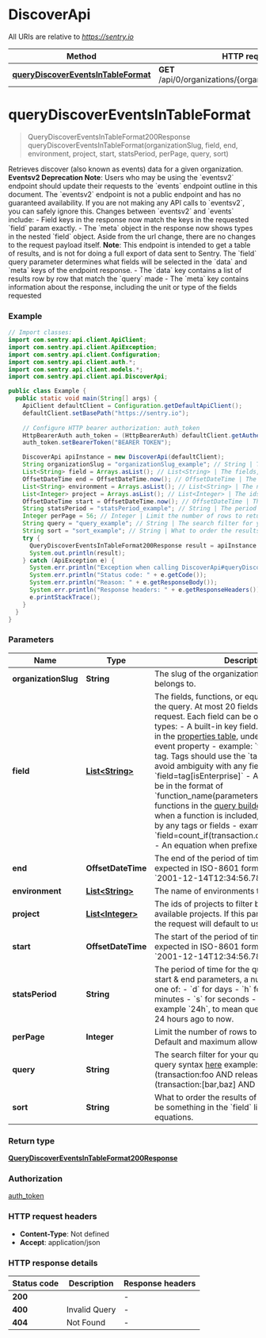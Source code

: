 # DiscoverApi

All URIs are relative to *https://sentry.io*

| Method | HTTP request | Description |
|------------- | ------------- | -------------|
| [**queryDiscoverEventsInTableFormat**](DiscoverApi.md#queryDiscoverEventsInTableFormat) | **GET** /api/0/organizations/{organization_slug}/events/ |  |


<a id="queryDiscoverEventsInTableFormat"></a>
# **queryDiscoverEventsInTableFormat**
> QueryDiscoverEventsInTableFormat200Response queryDiscoverEventsInTableFormat(organizationSlug, field, end, environment, project, start, statsPeriod, perPage, query, sort)



Retrieves discover (also known as events) data for a given organization.  **Eventsv2 Deprecation Note**: Users who may be using the &#x60;eventsv2&#x60; endpoint should update their requests to the &#x60;events&#x60; endpoint outline in this document. The &#x60;eventsv2&#x60; endpoint is not a public endpoint and has no guaranteed availability. If you are not making any API calls to &#x60;eventsv2&#x60;, you can safely ignore this. Changes between &#x60;eventsv2&#x60; and &#x60;events&#x60; include: - Field keys in the response now match the keys in the requested &#x60;field&#x60; param exactly. - The &#x60;meta&#x60; object in the response now shows types in the nested &#x60;field&#x60; object.  Aside from the url change, there are no changes to the request payload itself.  **Note**: This endpoint is intended to get a table of results, and is not for doing a full export of data sent to Sentry.  The &#x60;field&#x60; query parameter determines what fields will be selected in the &#x60;data&#x60; and &#x60;meta&#x60; keys of the endpoint response. - The &#x60;data&#x60; key contains a list of results row by row that match the &#x60;query&#x60; made - The &#x60;meta&#x60; key contains information about the response, including the unit or type of the fields requested

### Example
```java
// Import classes:
import com.sentry.api.client.ApiClient;
import com.sentry.api.client.ApiException;
import com.sentry.api.client.Configuration;
import com.sentry.api.client.auth.*;
import com.sentry.api.client.models.*;
import com.sentry.api.client.api.DiscoverApi;

public class Example {
  public static void main(String[] args) {
    ApiClient defaultClient = Configuration.getDefaultApiClient();
    defaultClient.setBasePath("https://sentry.io");
    
    // Configure HTTP bearer authorization: auth_token
    HttpBearerAuth auth_token = (HttpBearerAuth) defaultClient.getAuthentication("auth_token");
    auth_token.setBearerToken("BEARER TOKEN");

    DiscoverApi apiInstance = new DiscoverApi(defaultClient);
    String organizationSlug = "organizationSlug_example"; // String | The slug of the organization the resource belongs to.
    List<String> field = Arrays.asList(); // List<String> | The fields, functions, or equations to request for the query. At most 20 fields can be selected per request. Each field can be one of the following types: - A built-in key field. See possible fields in the [properties table](/product/sentry-basics/search/searchable-properties/#properties-table), under any field that is an event property     - example: `field=transaction` - A tag. Tags should use the `tag[]` formatting to avoid ambiguity with any fields     - example: `field=tag[isEnterprise]` - A function which will be in the format of `function_name(parameters,...)`. See possible functions in the [query builder documentation](/product/discover-queries/query-builder/#stacking-functions)     - when a function is included, Discover will group by any tags or fields     - example: `field=count_if(transaction.duration,greater,300)` - An equation when prefixed with `equation|`. Read more about [equations here](https://docs.sentry.io/product/discover-queries/query-builder/query-equations/)     - example: `field=equation|count_if(transaction.duration,greater,300) / count() * 100` 
    OffsetDateTime end = OffsetDateTime.now(); // OffsetDateTime | The end of the period of time for the query, expected in ISO-8601 format. For example `2001-12-14T12:34:56.7890`
    List<String> environment = Arrays.asList(); // List<String> | The name of environments to filter by.
    List<Integer> project = Arrays.asList(); // List<Integer> | The ids of projects to filter by. `-1` means all available projects. If this parameter is omitted, the request will default to using 'My Projects'
    OffsetDateTime start = OffsetDateTime.now(); // OffsetDateTime | The start of the period of time for the query, expected in ISO-8601 format. For example `2001-12-14T12:34:56.7890`
    String statsPeriod = "statsPeriod_example"; // String | The period of time for the query, will override the start & end parameters, a number followed by one of: - `d` for days - `h` for hours - `m` for minutes - `s` for seconds - `w` for weeks  For example `24h`, to mean query data starting from 24 hours ago to now.
    Integer perPage = 56; // Integer | Limit the number of rows to return in the result. Default and maximum allowed is 100.
    String query = "query_example"; // String | The search filter for your query, read more about query syntax [here](https://docs.sentry.io/product/sentry-basics/search/)  example: `query=(transaction:foo AND release:abc) OR (transaction:[bar,baz] AND release:def)` 
    String sort = "sort_example"; // String | What to order the results of the query by. Must be something in the `field` list, excluding equations.
    try {
      QueryDiscoverEventsInTableFormat200Response result = apiInstance.queryDiscoverEventsInTableFormat(organizationSlug, field, end, environment, project, start, statsPeriod, perPage, query, sort);
      System.out.println(result);
    } catch (ApiException e) {
      System.err.println("Exception when calling DiscoverApi#queryDiscoverEventsInTableFormat");
      System.err.println("Status code: " + e.getCode());
      System.err.println("Reason: " + e.getResponseBody());
      System.err.println("Response headers: " + e.getResponseHeaders());
      e.printStackTrace();
    }
  }
}
```

### Parameters

| Name | Type | Description  | Notes |
|------------- | ------------- | ------------- | -------------|
| **organizationSlug** | **String**| The slug of the organization the resource belongs to. | |
| **field** | [**List&lt;String&gt;**](String.md)| The fields, functions, or equations to request for the query. At most 20 fields can be selected per request. Each field can be one of the following types: - A built-in key field. See possible fields in the [properties table](/product/sentry-basics/search/searchable-properties/#properties-table), under any field that is an event property     - example: &#x60;field&#x3D;transaction&#x60; - A tag. Tags should use the &#x60;tag[]&#x60; formatting to avoid ambiguity with any fields     - example: &#x60;field&#x3D;tag[isEnterprise]&#x60; - A function which will be in the format of &#x60;function_name(parameters,...)&#x60;. See possible functions in the [query builder documentation](/product/discover-queries/query-builder/#stacking-functions)     - when a function is included, Discover will group by any tags or fields     - example: &#x60;field&#x3D;count_if(transaction.duration,greater,300)&#x60; - An equation when prefixed with &#x60;equation|&#x60;. Read more about [equations here](https://docs.sentry.io/product/discover-queries/query-builder/query-equations/)     - example: &#x60;field&#x3D;equation|count_if(transaction.duration,greater,300) / count() * 100&#x60;  | |
| **end** | **OffsetDateTime**| The end of the period of time for the query, expected in ISO-8601 format. For example &#x60;2001-12-14T12:34:56.7890&#x60; | [optional] |
| **environment** | [**List&lt;String&gt;**](String.md)| The name of environments to filter by. | [optional] |
| **project** | [**List&lt;Integer&gt;**](Integer.md)| The ids of projects to filter by. &#x60;-1&#x60; means all available projects. If this parameter is omitted, the request will default to using &#39;My Projects&#39; | [optional] |
| **start** | **OffsetDateTime**| The start of the period of time for the query, expected in ISO-8601 format. For example &#x60;2001-12-14T12:34:56.7890&#x60; | [optional] |
| **statsPeriod** | **String**| The period of time for the query, will override the start &amp; end parameters, a number followed by one of: - &#x60;d&#x60; for days - &#x60;h&#x60; for hours - &#x60;m&#x60; for minutes - &#x60;s&#x60; for seconds - &#x60;w&#x60; for weeks  For example &#x60;24h&#x60;, to mean query data starting from 24 hours ago to now. | [optional] |
| **perPage** | **Integer**| Limit the number of rows to return in the result. Default and maximum allowed is 100. | [optional] |
| **query** | **String**| The search filter for your query, read more about query syntax [here](https://docs.sentry.io/product/sentry-basics/search/)  example: &#x60;query&#x3D;(transaction:foo AND release:abc) OR (transaction:[bar,baz] AND release:def)&#x60;  | [optional] |
| **sort** | **String**| What to order the results of the query by. Must be something in the &#x60;field&#x60; list, excluding equations. | [optional] |

### Return type

[**QueryDiscoverEventsInTableFormat200Response**](QueryDiscoverEventsInTableFormat200Response.md)

### Authorization

[auth_token](../README.md#auth_token)

### HTTP request headers

 - **Content-Type**: Not defined
 - **Accept**: application/json

### HTTP response details
| Status code | Description | Response headers |
|-------------|-------------|------------------|
| **200** |  |  -  |
| **400** | Invalid Query |  -  |
| **404** | Not Found |  -  |

